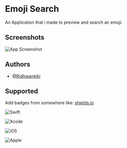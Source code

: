 
# Emoji Search

An Application that i made to preview and search an emoji.


## Screenshots

![App Screenshot](https://res.cloudinary.com/dezzhmwt2/image/upload/v1713407543/Screenshot_2024-04-18_at_09.30.27_eqp5mt.png)


## Authors

- [@Ridhwankiki](https://www.github.com/Ridhwankiki)


## Supported

Add badges from somewhere like: [shields.io](https://shields.io/)

![Swift](https://img.shields.io/badge/swift-F54A2A?style=for-the-badge&logo=swift&logoColor=white)

![Xcode](https://img.shields.io/badge/Xcode-007ACC?style=for-the-badge&logo=Xcode&logoColor=white)

![iOS](https://img.shields.io/badge/iOS-000000?style=for-the-badge&logo=ios&logoColor=white)

![Apple](https://img.shields.io/badge/Apple-%23000000.svg?style=for-the-badge&logo=apple&logoColor=white)

